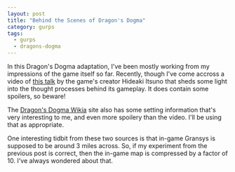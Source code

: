 ```yaml
---
layout: post
title: "Behind the Scenes of Dragon's Dogma"
category: gurps
tags:
  - gurps
  - dragons-dogma
---
```


In this Dragon's Dogma adaptation, I've been mostly working from my impressions
of the game itself so far. Recently, though I've come accross a video
of [this talk][talk-link] by the game's creator Hideaki Itsuno that sheds some
light into the thought processes behind its gameplay. It does contain some
spoilers, so beware!

The [Dragon's Dogma Wikia][wikia] site also has some setting information that's
very interesting to me, and even more spoilery than the video. I'll be using
that as appropriate.

One interesting tidbit from these two sources is that in-game Gransys is
supposed to be around 3 miles across. So, if my experiment from the previous
post is correct, then the in-game map is compressed by a factor of 10. I've
always wondered about that.


[talk-link]: https://www.youtube.com/watch?v=3G5o3KhXv6w
[wikia]: http://dragonsdogma.wikia.com
